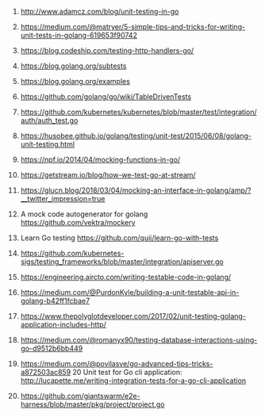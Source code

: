 1. http://www.adamcz.com/blog/unit-testing-in-go
2. https://medium.com/@matryer/5-simple-tips-and-tricks-for-writing-unit-tests-in-golang-619653f90742
3. https://blog.codeship.com/testing-http-handlers-go/
4. https://blog.golang.org/subtests
5. https://blog.golang.org/examples
6. https://github.com/golang/go/wiki/TableDrivenTests
7. https://github.com/kubernetes/kubernetes/blob/master/test/integration/auth/auth_test.go
8. https://husobee.github.io/golang/testing/unit-test/2015/06/08/golang-unit-testing.html
9. https://npf.io/2014/04/mocking-functions-in-go/
10. https://getstream.io/blog/how-we-test-go-at-stream/
11. https://glucn.blog/2018/03/04/mocking-an-interface-in-golang/amp/?__twitter_impression=true
12. A mock code autogenerator for golang
    https://github.com/vektra/mockery
13. Learn Go testing 
https://github.com/quii/learn-go-with-tests

14. https://github.com/kubernetes-sigs/testing_frameworks/blob/master/integration/apiserver.go
15. https://engineering.aircto.com/writing-testable-code-in-golang/
16. https://medium.com/@PurdonKyle/building-a-unit-testable-api-in-golang-b42ff1fcbae7
17. https://www.thepolyglotdeveloper.com/2017/02/unit-testing-golang-application-includes-http/
18. https://medium.com/@romanyx90/testing-database-interactions-using-go-d9512b6bb449
19. https://medium.com/@povilasve/go-advanced-tips-tricks-a872503ac859
20  Unit test for Go cli application: http://lucapette.me/writing-integration-tests-for-a-go-cli-application
21. https://github.com/giantswarm/e2e-harness/blob/master/pkg/project/project.go
